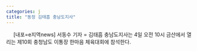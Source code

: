 ```yaml
---
categories: j
title: "동정 김태흠 충남도지사"
---
```

&nbsp;&nbsp;&nbsp;&nbsp; [내포=e지역news] 서동수 기자 = 김태흠 충남도지사는 4일 오전 10시 금산에서 열리는 제10회 충청남도 이통장 한마음 체육대회에 참석한다. 